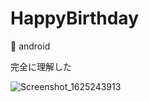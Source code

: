 # HappyBirthday
🧪 android

完全に理解した

![Screenshot_1625243913](https://user-images.githubusercontent.com/33250012/124305864-9f5f3800-dba0-11eb-8ce4-27f4834e6d1a.png)
